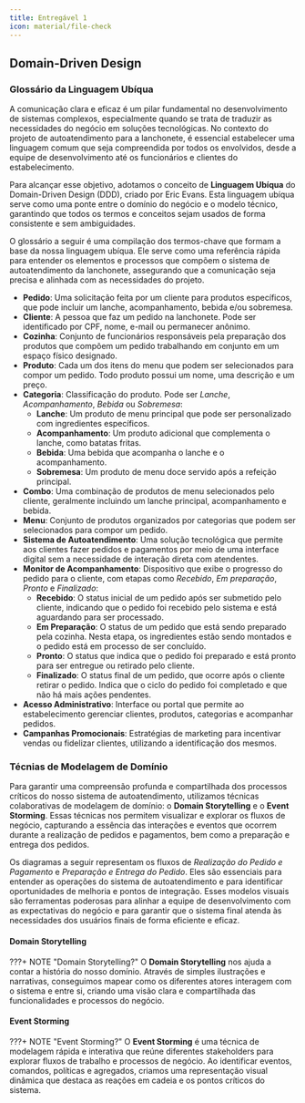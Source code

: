 ```yaml
---
title: Entregável 1
icon: material/file-check
---
```


## Domain-Driven Design

### Glossário da Linguagem Ubíqua

A comunicação clara e eficaz é um pilar fundamental no desenvolvimento de sistemas complexos, especialmente quando se trata de traduzir as necessidades do negócio em soluções tecnológicas. No contexto do projeto de autoatendimento para a lanchonete, é essencial estabelecer uma linguagem comum que seja compreendida por todos os envolvidos, desde a equipe de desenvolvimento até os funcionários e clientes do estabelecimento.

Para alcançar esse objetivo, adotamos o conceito de **Linguagem Ubíqua** do Domain-Driven Design (DDD), criado por Eric Evans. Esta linguagem ubíqua serve como uma ponte entre o domínio do negócio e o modelo técnico, garantindo que todos os termos e conceitos sejam usados de forma consistente e sem ambiguidades.

O glossário a seguir é uma compilação dos termos-chave que formam a base da nossa linguagem ubíqua. Ele serve como uma referência rápida para entender os elementos e processos que compõem o sistema de autoatendimento da lanchonete, assegurando que a comunicação seja precisa e alinhada com as necessidades do projeto.

- **Pedido**: Uma solicitação feita por um cliente para produtos específicos, que pode incluir um lanche, acompanhamento, bebida e/ou sobremesa.
- **Cliente**: A pessoa que faz um pedido na lanchonete. Pode ser identificado por CPF, nome, e-mail ou permanecer anônimo.
- **Cozinha**: Conjunto de funcionários responsáveis pela preparação dos produtos que compõem um pedido trabalhando em conjunto em um espaço físico designado.
- **Produto**: Cada um dos itens do menu que podem ser selecionados para compor um pedido. Todo produto possui um nome, uma descrição e um preço.
- **Categoria**: Classificação do produto. Pode ser *Lanche*, *Acompanhamento*, *Bebida* ou *Sobremesa*:
    - **Lanche**: Um produto de menu principal que pode ser personalizado com ingredientes específicos.
    - **Acompanhamento**: Um produto adicional que complementa o lanche, como batatas fritas.
    - **Bebida**: Uma bebida que acompanha o lanche e o acompanhamento.
    - **Sobremesa**: Um produto de menu doce servido após a refeição principal.
- **Combo**: Uma combinação de produtos de menu selecionados pelo cliente, geralmente incluindo um lanche principal, acompanhamento e bebida.
- **Menu**: Conjunto de produtos organizados por categorias que podem ser selecionados para compor um pedido.
- **Sistema de Autoatendimento**: Uma solução tecnológica que permite aos clientes fazer pedidos e pagamentos por meio de uma interface digital sem a necessidade de interação direta com atendentes.
- **Monitor de Acompanhamento**: Dispositivo que exibe o progresso do pedido para o cliente, com etapas como *Recebido*, *Em preparação*, *Pronto* e *Finalizado*:
    - **Recebido**: O status inicial de um pedido após ser submetido pelo cliente, indicando que o pedido foi recebido pelo sistema e está aguardando para ser processado.
    - **Em Preparação**: O status de um pedido que está sendo preparado pela cozinha. Nesta etapa, os ingredientes estão sendo montados e o pedido está em processo de ser concluído.
    - **Pronto**: O status que indica que o pedido foi preparado e está pronto para ser entregue ou retirado pelo cliente.
    - **Finalizado**: O status final de um pedido, que ocorre após o cliente retirar o pedido. Indica que o ciclo do pedido foi completado e que não há mais ações pendentes.
- **Acesso Administrativo**: Interface ou portal que permite ao estabelecimento gerenciar clientes, produtos, categorias e acompanhar pedidos.
- **Campanhas Promocionais**: Estratégias de marketing para incentivar vendas ou fidelizar clientes, utilizando a identificação dos mesmos.


### Técnias de Modelagem de Domínio

Para garantir uma compreensão profunda e compartilhada dos processos críticos do nosso sistema de autoatendimento, utilizamos técnicas colaborativas de modelagem de domínio: o **Domain Storytelling** e o **Event Storming**. Essas técnicas nos permitem visualizar e explorar os fluxos de negócio, capturando a essência das interações e eventos que ocorrem durante a realização de pedidos e pagamentos, bem como a preparação e entrega dos pedidos.

Os diagramas a seguir representam os fluxos de *Realização do Pedido e Pagamento* e *Preparação e Entrega do Pedido*. Eles são essenciais para entender as operações do sistema de autoatendimento e para identificar oportunidades de melhoria e pontos de integração. Esses modelos visuais são ferramentas poderosas para alinhar a equipe de desenvolvimento com as expectativas do negócio e para garantir que o sistema final atenda às necessidades dos usuários finais de forma eficiente e eficaz.

#### Domain Storytelling

???+ NOTE "Domain Storytelling?"
    O **Domain Storytelling** nos ajuda a contar a história do nosso domínio. Através de simples ilustrações e narrativas, conseguimos mapear como os diferentes atores interagem com o sistema e entre si, criando uma visão clara e compartilhada das funcionalidades e processos do negócio.

#### Event Storming

???+ NOTE "Event Storming?"
    O **Event Storming** é uma técnica de modelagem rápida e interativa que reúne diferentes stakeholders para explorar fluxos de trabalho e processos de negócio. Ao identificar eventos, comandos, políticas e agregados, criamos uma representação visual dinâmica que destaca as reações em cadeia e os pontos críticos do sistema.
